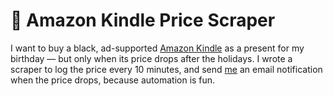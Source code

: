 # 📖 Amazon Kindle Price Scraper

I want to buy a black, ad-supported [Amazon Kindle](https://www.amazon.com/Kindle-Now-with-Built-in-Front-Light/dp/B07978J597/) as a present for my birthday — but only when its price drops after the holidays. I wrote a scraper to log the price every 10 minutes, and send [me](https://twitter.com/aadittambe) an email notification when the price drops, because automation is fun.
